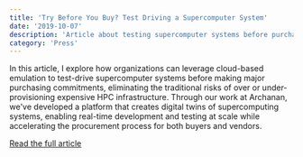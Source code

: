 ```yaml
---
title: 'Try Before You Buy? Test Driving a Supercomputer System'
date: '2019-10-07'
description: 'Article about testing supercomputer systems before purchase'
category: 'Press'
---
```


In this article, I explore how organizations can leverage cloud-based emulation to test-drive supercomputer systems before making major purchasing commitments, eliminating the traditional risks of over or under-provisioning expensive HPC infrastructure. Through our work at Archanan, we've developed a platform that creates digital twins of supercomputing systems, enabling real-time development and testing at scale while accelerating the procurement process for both buyers and vendors.

[Read the full article](https://www.hpcwire.com/2019/10/07/try-before-you-buy-test-driving-a-supercomputer-system/)
